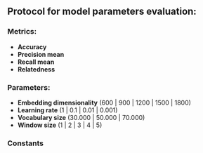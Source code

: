 ## Protocol for model parameters evaluation:

### Metrics:
- **Accuracy**
- **Precision mean**
- **Recall mean**
- **Relatedness**

### Parameters:
- **Embedding dimensionality** (600 | 900 | 1200 | 1500 | 1800)
- **Learning rate** (1 | 0.1 | 0.01 | 0.001)
- **Vocabulary size** (30.000 | 50.000 | 70.000)
- **Window size** (1 | 2 | 3 | 4 | 5)

### Constants


